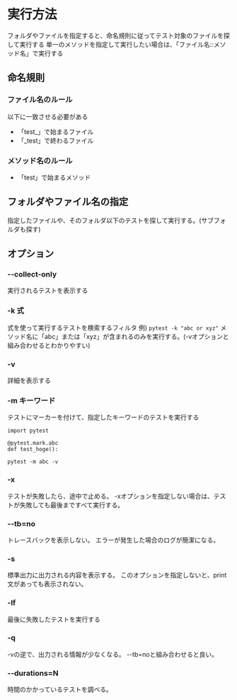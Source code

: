 # 実行方法

フォルダやファイルを指定すると、命名規則に従ってテスト対象のファイルを探して実行する
単一のメソッドを指定して実行したい場合は、「ファイル名::メソッド名」で実行する

## 命名規則

### ファイル名のルール
以下に一致させる必要がある
* 「test_」で始まるファイル
* 「_test」で終わるファイル

### メソッド名のルール
* 「test」で始まるメソッド

## フォルダやファイル名の指定

指定したファイルや、そのフォルダ以下のテストを探して実行する。(サブフォルダも探す)

## オプション

### --collect-only
実行されるテストを表示する

### -k 式
式を使って実行するテストを検索するフィルタ
例) `pytest -k "abc or xyz"`
メソッド名に「abc」または「xyz」が含まれるのみを実行する。(-vオプションと組み合わせるとわかりやすい)

### -v
詳細を表示する

### -m キーワード
テストにマーカーを付けて、指定したキーワードのテストを実行する
```
import pytest

@pytest.mark.abc
def test_hoge():
```

`pytest -m abc -v`

### -x
テストが失敗したら、途中で止める。
-xオプションを指定しない場合は、テストが失敗しても最後まですべて実行する。

### --tb=no
トレースバックを表示しない。
エラーが発生した場合のログが簡潔になる。

### -s
標準出力に出力される内容を表示する。
このオプションを指定しないと、print文があっても表示されない。

### -lf
最後に失敗したテストを実行する

### -q
-vの逆で、出力される情報が少なくなる。
--tb=noと組み合わせると良い。

### --durations=N
時間のかかっているテストを調べる。
